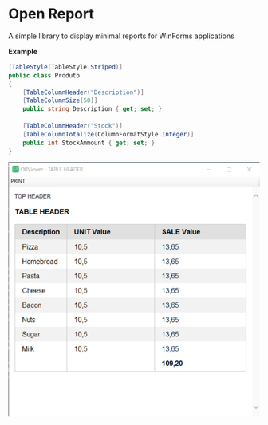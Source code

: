 # Open Report
A simple library to display minimal reports for WinForms applications

**Example**

```csharp
[TableStyle(TableStyle.Striped)]
public class Produto
{
    [TableColumnHeader("Description")]
    [TableColumnSize(50)]
    public string Description { get; set; }

    [TableColumnHeader("Stock")]
    [TableColumnTotalize(ColumnFormatStyle.Integer)]
    public int StockAmmount { get; set; }
}
```

![exemple](OpenReportExample.png?raw=true)